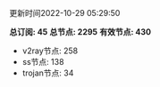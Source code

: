 更新时间2022-10-29 05:29:50

**总订阅: 45**
**总节点: 2295**
**有效节点: 430**
- v2ray节点: 258
- ss节点: 138
- trojan节点: 34

